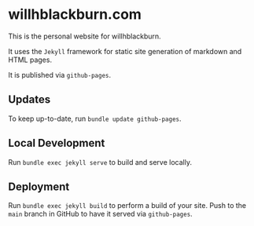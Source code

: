# willhblackburn.com

This is the personal website for willhblackburn.

It uses the `Jekyll` framework for static site generation of markdown and HTML pages.

It is published via `github-pages`.

## Updates

To keep up-to-date, run `bundle update github-pages`.

## Local Development

Run `bundle exec jekyll serve` to build and serve locally.

## Deployment

Run `bundle exec jekyll build` to perform a build of your site. Push to the `main` branch in GitHub to have it served via `github-pages`.